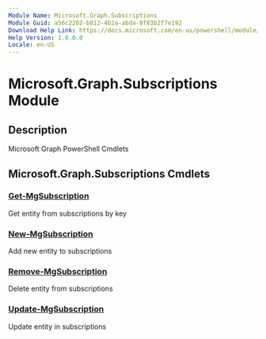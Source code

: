 ```yaml
---
Module Name: Microsoft.Graph.Subscriptions
Module Guid: a56c2202-b812-4b2a-abda-8f83b2f7e192
Download Help Link: https://docs.microsoft.com/en-us/powershell/module/microsoft.graph.subscriptions
Help Version: 1.0.0.0
Locale: en-US
---
```


# Microsoft.Graph.Subscriptions Module
## Description
Microsoft Graph PowerShell Cmdlets

## Microsoft.Graph.Subscriptions Cmdlets
### [Get-MgSubscription](Get-MgSubscription.md)
Get entity from subscriptions by key

### [New-MgSubscription](New-MgSubscription.md)
Add new entity to subscriptions

### [Remove-MgSubscription](Remove-MgSubscription.md)
Delete entity from subscriptions

### [Update-MgSubscription](Update-MgSubscription.md)
Update entity in subscriptions

